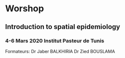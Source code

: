 # Worshop 
## Introduction to spatial epidemiology
### 4-6 Mars 2020 Institut Pasteur de Tunis

Formateurs:   Dr Jaber BALKHIRIA      Dr Zied BOUSLAMA


